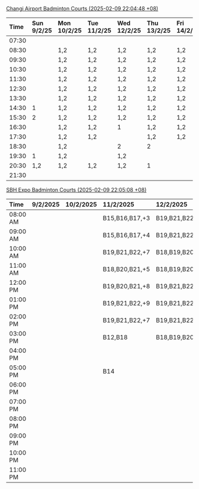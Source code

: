 [Changi Airport Badminton Courts (2025-02-09 22:04:48 +08)](https://www.carc.org.sg/FacilityBooking.aspx)

| Time   | Sun 9/2/25   | Mon 10/2/25   | Tue 11/2/25   | Wed 12/2/25   | Thu 13/2/25   | Fri 14/2/25   | Sat 15/2/25   |
|:-------|:-------------|:--------------|:--------------|:--------------|:--------------|:--------------|:--------------|
| 07:30  |              |               |               |               |               |               |               |
| 08:30  |              | 1,2           | 1,2           | 1,2           | 1,2           | 1,2           |               |
| 09:30  |              | 1,2           | 1,2           | 1,2           | 1,2           | 1,2           | 1             |
| 10:30  |              | 1,2           | 1,2           | 1,2           | 1,2           | 1,2           |               |
| 11:30  |              | 1,2           | 1,2           | 1,2           | 1,2           | 1,2           | 1,2           |
| 12:30  |              | 1,2           | 1,2           | 1,2           | 1,2           | 1,2           | 1,2           |
| 13:30  |              | 1,2           | 1,2           | 1,2           | 1,2           | 1,2           | 1,2           |
| 14:30  | 1            | 1,2           | 1,2           | 1,2           | 1,2           | 1,2           | 1,2           |
| 15:30  | 2            | 1,2           | 1,2           | 1,2           | 1,2           | 1,2           | 1             |
| 16:30  |              | 1,2           | 1,2           | 1             | 1,2           | 1,2           |               |
| 17:30  |              | 1,2           | 1,2           |               | 1,2           | 1,2           |               |
| 18:30  |              | 1,2           |               | 2             | 2             |               | 1,2           |
| 19:30  | 1            | 1,2           |               | 1,2           |               |               | 1,2           |
| 20:30  | 1,2          | 1,2           | 1,2           | 1,2           | 1             |               | 1,2           |
| 21:30  |              |               |               |               |               |               |               |

[SBH Expo Badminton Courts (2025-02-09 22:05:08 +08)](https://singaporebadmintonhall.getomnify.com/widgets/O3MRKGBH359GA55KHMG1RD)

| Time     | 9/2/2025   | 10/2/2025   | 11/2/2025      | 12/2/2025      | 13/2/2025      | 14/2/2025      | 15/2/2025      |
|:---------|:-----------|:------------|:---------------|:---------------|:---------------|:---------------|:---------------|
| 08:00 AM |            |             | B15,B16,B17,+3 | B19,B21,B22,+9 | B19,B20,B22,+7 | B19,B21,B22,+9 | B15,B16,B17,+4 |
| 09:00 AM |            |             | B15,B16,B17,+4 | B19,B21,B22,+9 | B19,B20,B22,+8 | B20,B21,B22,+7 | B15,B16,B17,+4 |
| 10:00 AM |            |             | B19,B21,B22,+7 | B18,B19,B20,+2 | B19,B20,B22,+6 | B18,B20,B21,+6 | B16,B19,B20,+4 |
| 11:00 AM |            |             | B18,B20,B21,+5 | B18,B19,B20,+4 | B19,B20,B22,+6 | B19,B20,B21,+8 | B16,B19,B20,+4 |
| 12:00 PM |            |             | B19,B20,B21,+8 | B19,B21,B22,+7 | B19,B21,B22,+9 | B19,B21,B22,+9 | B19,B21,B22,+9 |
| 01:00 PM |            |             | B19,B21,B22,+9 | B19,B21,B22,+7 | B19,B21,B22,+9 | B19,B21,B22,+8 | B19,B21,B22,+9 |
| 02:00 PM |            |             | B19,B21,B22,+7 | B19,B21,B22,+8 | B19,B20,B21,+8 | B19,B20,B21,+4 | B19,B21,B22,+6 |
| 03:00 PM |            |             | B12,B18        | B18,B19,B20    | B19,B20,B21,+3 | B19,B20,B21,+3 |                |
| 04:00 PM |            |             |                |                |                |                |                |
| 05:00 PM |            |             | B14            |                |                |                |                |
| 06:00 PM |            |             |                |                |                |                |                |
| 07:00 PM |            |             |                |                |                |                |                |
| 08:00 PM |            |             |                |                |                |                |                |
| 09:00 PM |            |             |                |                |                |                |                |
| 10:00 PM |            |             |                |                |                |                | B20,B21,B22,+9 |
| 11:00 PM |            |             |                |                |                |                | B20,B21,B22,+9 |
